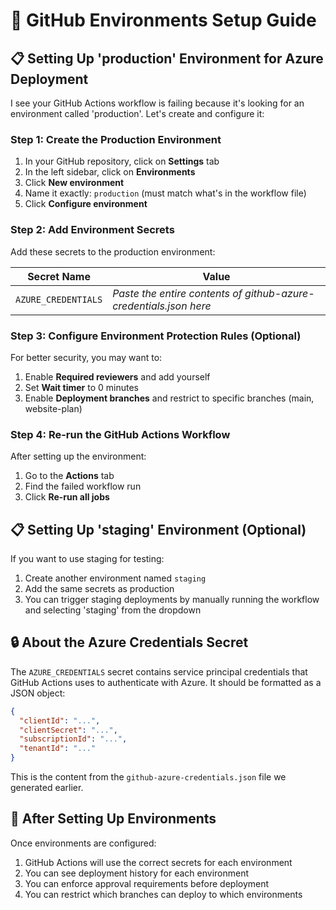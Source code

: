 # 🔧 GitHub Environments Setup Guide

## 📋 Setting Up 'production' Environment for Azure Deployment

I see your GitHub Actions workflow is failing because it's looking for an environment called 'production'. Let's create and configure it:

### Step 1: Create the Production Environment

1. In your GitHub repository, click on **Settings** tab
2. In the left sidebar, click on **Environments**
3. Click **New environment**
4. Name it exactly: `production` (must match what's in the workflow file)
5. Click **Configure environment**

### Step 2: Add Environment Secrets

Add these secrets to the production environment:

| Secret Name | Value |
|-------------|-------|
| `AZURE_CREDENTIALS` | *Paste the entire contents of github-azure-credentials.json here* |

### Step 3: Configure Environment Protection Rules (Optional)

For better security, you may want to:

1. Enable **Required reviewers** and add yourself
2. Set **Wait timer** to 0 minutes
3. Enable **Deployment branches** and restrict to specific branches (main, website-plan)

### Step 4: Re-run the GitHub Actions Workflow

After setting up the environment:

1. Go to the **Actions** tab
2. Find the failed workflow run
3. Click **Re-run all jobs**

## 📋 Setting Up 'staging' Environment (Optional)

If you want to use staging for testing:

1. Create another environment named `staging`
2. Add the same secrets as production
3. You can trigger staging deployments by manually running the workflow and selecting 'staging' from the dropdown

## 🔒 About the Azure Credentials Secret

The `AZURE_CREDENTIALS` secret contains service principal credentials that GitHub Actions uses to authenticate with Azure. It should be formatted as a JSON object:

```json
{
  "clientId": "...",
  "clientSecret": "...",
  "subscriptionId": "...",
  "tenantId": "..."
}
```

This is the content from the `github-azure-credentials.json` file we generated earlier.

## 🚀 After Setting Up Environments

Once environments are configured:

1. GitHub Actions will use the correct secrets for each environment
2. You can see deployment history for each environment
3. You can enforce approval requirements before deployment
4. You can restrict which branches can deploy to which environments
